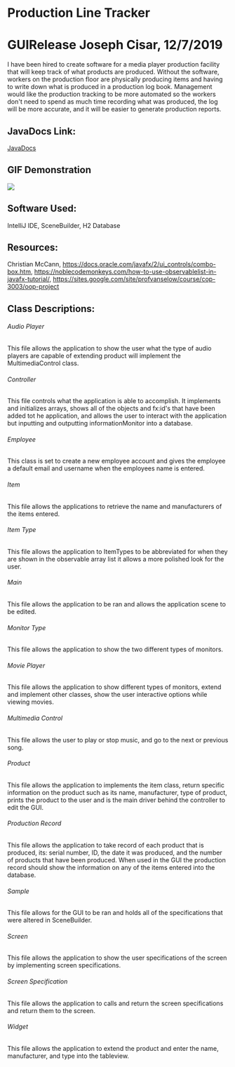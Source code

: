 # Production Line Tracker
# GUIRelease Joseph Cisar, 12/7/2019

I have been hired to create software for a media player production facility that will keep track of what products are produced. 
Without the software, workers on the production floor are physically producing items and having to write down what is produced 
in a production log book. Management would like the production tracking to be more automated so the workers don't need to spend 
as much time recording what was produced, the log will be more accurate, and it will be easier to generate production reports. 

## JavaDocs Link: 
[JavaDocs](https://github.com/jacisar6000/GUIBetaProgram/blob/master/docs/index.html)

## GIF Demonstration
![](https://media.giphy.com/media/UShqYLej674bxsfJdd/giphy.gif)

## Software Used:
IntelliJ IDE, SceneBuilder, H2 Database

## Resources: 
Christian McCann, https://docs.oracle.com/javafx/2/ui_controls/combo-box.htm, 
https://noblecodemonkeys.com/how-to-use-observablelist-in-javafx-tutorial/, 
https://sites.google.com/site/profvanselow/course/cop-3003/oop-project

## Class Descriptions:

###### Audio Player
This file allows the application to show the user what the type of audio players are capable of extending product will implement the MultimediaControl class.

###### Controller
This file controls what the application is able to accomplish. It implements and initializes arrays, shows all of the objects and fx:id's that have been added tot he application, and allows the user to interact with the application but inputting and outputting informationMonitor into a database.

###### Employee
This class is set to create a new employee account and gives the employee a default email and username when the employees name is entered.

###### Item
This file allows the applications to retrieve the name and manufacturers of the items entered.

###### Item Type
This file allows the application to ItemTypes to be abbreviated for when they are shown in the observable array list it allows a more polished look for the user.

###### Main
This file allows the application to be ran and allows the application scene to be edited.

###### Monitor Type
This file allows the application to show the two different types of monitors.

###### Movie Player
This file allows the application to show different types of monitors, extend and implement other classes, show the user interactive options while viewing movies.

###### Multimedia Control
This file allows the user to play or stop music, and go to the next or previous song.

###### Product
This file allows the application to implements the item class, return specific information on the product such as its name, manufacturer, type of product, prints the product to the user and is the main driver behind the controller to edit the GUI.

###### Production Record
This file allows the application to take record of each product that is produced, its: serial number, ID, the date it was produced, and the number of products that have been produced. When used in the GUI the production record should show the information on any of the items entered into the database.

###### Sample
This file allows for the GUI to be ran and holds all of the specifications that were altered in SceneBuilder.

###### Screen
This file allows the application to show the user specifications of the screen by implementing screen specifications.

###### Screen Specification
This file allows the application to calls and return the screen specifications and return them to the screen.

###### Widget
This file allows the application to extend the product and enter the name, manufacturer, and type into the tableview.

